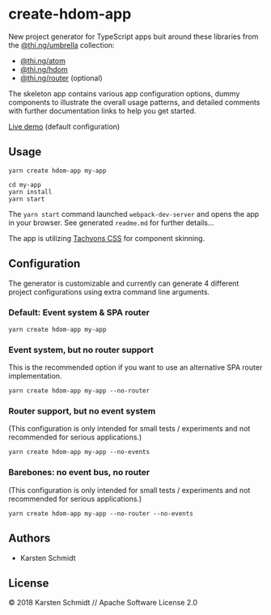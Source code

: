 # create-hdom-app

New project generator for TypeScript apps buit around these libraries from the [@thi.ng/umbrella](https://github.com/thi-ng/umbrella/) collection:

- [@thi.ng/atom](https://github.com/thi-ng/umbrella/tree/master/packages/atom)
- [@thi.ng/hdom](https://github.com/thi-ng/umbrella/tree/master/packages/hdom)
- [@thi.ng/router](https://github.com/thi-ng/umbrella/tree/master/packages/router) (optional)

The skeleton app contains various app configuration options, dummy components to illustrate the overall usage patterns, and detailed comments with further documentation links to help you get started.

[Live demo](http://demo.thi.ng/umbrella/create-hdom-app) (default configuration)

## Usage

```
yarn create hdom-app my-app

cd my-app
yarn install
yarn start
```

The `yarn start` command launched `webpack-dev-server` and opens the app in your browser. See generated `readme.md` for further details...

The app is utilizing [Tachyons CSS](https://github.com/tachyons-css/tachyons/) for component skinning.

## Configuration

The generator is customizable and currently can generate 4 different
project configurations using extra command line arguments.

### Default: Event system & SPA router

```
yarn create hdom-app my-app
```

### Event system, but no router support

This is the recommended option if you want to use an alternative SPA router implementation.

```
yarn create hdom-app my-app --no-router
```

### Router support, but no event system

(This configuration is only intended for small tests / experiments and
not recommended for serious applications.)

```
yarn create hdom-app my-app --no-events
```

### Barebones: no event bus, no router

(This configuration is only intended for small tests / experiments and
not recommended for serious applications.)

```
yarn create hdom-app my-app --no-router --no-events
```

## Authors

- Karsten Schmidt

## License

&copy; 2018 Karsten Schmidt // Apache Software License 2.0
